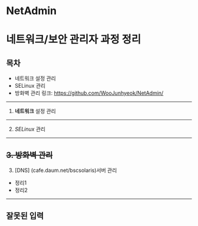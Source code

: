 # NetAdmin
# 네트워크/보안 관리자 과정 정리
## 목차

* 네트워크 설정 관리
* SELinux 관리
* 방화벽 관리
링크: https://github.com/WooJunhyeok/NetAdmin/
-----------------------------------------------------
1. **네트워크** 설정 관리
-----------------------------------------------------
2. *SELinux* 관리
-----------------------------------------------------
~~3. 방화벽 관리~~
-----------------------------------------------------
3. [DNS] (cafe.daum.net/bscsolaris)서버 관리
* 정리1
* 정리2
-----------------------------------------------------
잘못된 입력
-----------------------------------------------------
